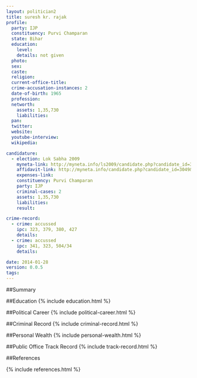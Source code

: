 ```yaml
---
layout: politician2
title: suresh kr. rajak
profile: 
  party: IJP
  constituency: Purvi Champaran
  state: Bihar
  education: 
    level: 
    details: not given
  photo: 
  sex: 
  caste: 
  religion: 
  current-office-title: 
  crime-accusation-instances: 2
  date-of-birth: 1965
  profession: 
  networth: 
    assets: 1,35,730
    liabilities: 
  pan: 
  twitter: 
  website: 
  youtube-interview: 
  wikipedia: 

candidature: 
  - election: Lok Sabha 2009
    myneta-link: http://myneta.info/ls2009/candidate.php?candidate_id=3049
    affidavit-link: http://myneta.info/candidate.php?candidate_id=3049&scan=original
    expenses-link: 
    constituency: Purvi Champaran 
    party: IJP
    criminal-cases: 2
    assets: 1,35,730
    liabilities: 
    result:  

crime-record: 
  - crime: accussed
    ipc: 323, 379, 380, 427
    details:  
  - crime: accussed
    ipc: 341, 323, 504/34
    details:  

date: 2014-01-28
version: 0.0.5
tags: 
---
```

##Summary


##Education
{% include education.html %}


##Political Career
{% include political-career.html %}


##Criminal Record
{% include criminal-record.html %}


##Personal Wealth
{% include personal-wealth.html %}


##Public Office Track Record
{% include track-record.html %}


##References


{% include references.html %}